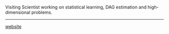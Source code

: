 Visiting Scientist working on statistical learning, DAG estimation and high-dimensional problems. 

---
<p> <a href="https://ryan-thompson.github.io">website</a> </p>



